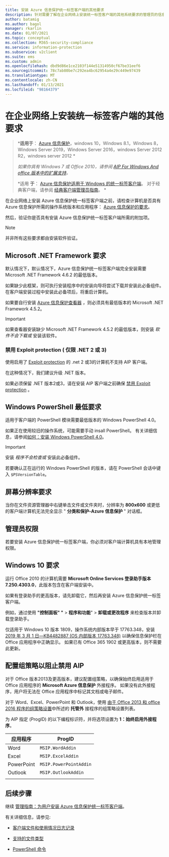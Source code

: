 ```yaml
---
title: 安装 Azure 信息保护统一标签客户端的其他要求
description: 针对需要了解在企业网络上安装统一标签客户端的其他系统要求的管理员的信息。
author: batamig
ms.author: bagol
manager: rkarlin
ms.date: 01/07/2021
ms.topic: conceptual
ms.collection: M365-security-compliance
ms.service: information-protection
ms.subservice: v2client
ms.suite: ems
ms.custom: admin
ms.openlocfilehash: dbd9d86e1ce2103f144e51314950cf67be31eef6
ms.sourcegitcommit: 78c7ab80be7c292ea4bc62954a4e29c449e97439
ms.translationtype: MT
ms.contentlocale: zh-CN
ms.lasthandoff: 01/13/2021
ms.locfileid: "98164379"
---
```

# <a name="additional-requirements-for-installing-the-unified-labeling-client-on-enterprise-networks"></a>在企业网络上安装统一标签客户端的其他要求

>***适用于**： [Azure 信息保护](https://azure.microsoft.com/pricing/details/information-protection)，windows 10，Windows 8.1，Windows 8，Windows Server 2019，Windows Server 2016，windows Server 2012 R2，windows server 2012 *
>
>*如果你具有 Windows 7 或 Office 2010，请参阅 [AIP For Windows And office 版本中的扩展支持](../known-issues.md#aip-for-windows-and-office-versions-in-extended-support)。*
>
>*适用 **于**： [Azure 信息保护适用于 Windows 的统一标签客户端](../faqs.md#whats-the-difference-between-the-azure-information-protection-classic-and-unified-labeling-clients)。 对于经典客户端，请参阅 [经典客户端管理员指南](client-admin-guide-install.md)。 *

在企业网络上安装 Azure 信息保护统一标签客户端之前，请检查计算机是否具有 Azure 信息保护所需的操作系统版本和应用程序： [Azure 信息保护的要求](../requirements.md)。 

然后，验证你是否具有安装 Azure 信息保护统一标签客户端所需的附加项。

> [!NOTE]
> 并非所有这些要求都由安装软件验证。
>

## <a name="microsoft-net-framework-requirements"></a>Microsoft .NET Framework 要求

默认情况下，默认情况下，Azure 信息保护统一标签客户端完全安装需要 Microsoft .NET Framework 4.6.2 的最低版本。 

如果缺少此框架，则可执行安装程序中的安装向导将尝试下载并安装此必备组件。 在客户端安装过程中安装此必备项后，将重启计算机。  

如果要自行安装 [Azure 信息保护查看器](clientv2-view-use-files.md) ，则必须具有最低版本的 Microsoft .NET Framework 4.5.2。 

> [!IMPORTANT]
> 如果查看器安装缺少 Microsoft .NET Framework 4.5.2 的最低版本，则安装 *软件不会下载或* 安装该软件。
> 

### <a name="disable-exploit-protection-net-2-or-3-only"></a>禁用 Exploit protection ( 仅限 .NET 2 或 3) 

使用启用了 [Exploit protection](/windows/security/threat-protection/microsoft-defender-atp/enable-exploit-protection) 的 .net 2 或3的计算机不支持 AIP 客户端。 

在这种情况下，我们建议升级 .NET 版本。 

如果必须保留 .NET 版本2或3，请在安装 AIP 客户端之前确保 [禁用 Exploit protection](../known-issues.md#known-issues-for-aip-and-exploit-protection) 。

## <a name="windows-powershell-minimum-requirements"></a>Windows PowerShell 最低要求

适用于客户端的 PowerShell 模块需要最低版本的 Windows PowerShell 4.0。

如果正在使用较旧的操作系统，可能需要手动 insall PowerShell。 有关详细信息，请参阅[如何：安装 Windows PowerShell 4.0](https://social.technet.microsoft.com/wiki/contents/articles/21016.how-to-install-windows-powershell-4-0.aspx)。 

> [!IMPORTANT]
> 安装 *程序不会检查或* 安装此必备组件。 
>
> 若要确认正在运行的 Windows PowerShell 的版本，请在 PowerShell 会话中键入 `$PSVersionTable`。  
> 


## <a name="screen-resolution-requirements"></a>屏幕分辨率要求

当你在文件资源管理器中右键单击文件或文件夹时，分辨率为 **800x600** 或更低的客户端计算机无法完全显示 " **分类和保护-Azure 信息保护** " 对话框。   

## <a name="admin-permissions"></a>管理员权限

若要安装 Azure 信息保护统一标签客户端，你必须对客户端计算机具有本地管理权限。
        
## <a name="windows-10-requirements"></a>Windows 10 要求

运行 Office 2010 的计算机需要 **Microsoft Online Services 登录助手版本 7.250.4303.0**，此版本包含在客户端安装中。 

如果有登录助手的更高版本，请先卸载它，然后再安装 Azure 信息保护统一标签客户端。 

例如，通过使用 **"控制面板" "**  >  **程序和功能**"  >  **卸载或更改程序** 来检查版本并卸载登录助手。 

仅适用于 Windows 10 版本 1809，操作系统内部版本早于 17763.348，安装 [2019 年 3 月 1 日—KB4482887 (OS 内部版本 17763.348)](https://support.microsoft.com/help/4482887/windows-10-update-kb4482887) 以确保信息保护栏在 Office 应用程序中正确显示。 如果已有 Office 365 1902 或更高版本，则不需要此更新。    

## <a name="configure-your-group-policy-to-prevent-disabling-aip"></a>配置组策略以阻止禁用 AIP

对于 Office 版本2013及更高版本，建议配置组策略，以确保始终启用适用于 Office 应用程序的 **Microsoft Azure 信息保护** 外接程序。  如果没有此外接程序，用户将无法在 Office 应用程序中标记其文档或电子邮件。   

对于 Word、Excel、PowerPoint 和 Outlook，使用 [由于 Office 2013 和 office 2016 程序的组策略设置](https://support.microsoft.com/help/2733070/no-add-ins-loaded-due-to-group-policy-settings-for-office-2013-and-off)中所述的 **托管外** 接程序的组策略设置列表。 

为 AIP 指定 (ProgID) 的以下编程标识符，并将选项设置为 **1：始终启用外接程序**。

|应用程序  |ProgID  |
|---------|---------|
|Word     |     `MSIP.WordAddin`    |
|Excel     |  `MSIP.ExcelAddin`       |
|PowerPoint     |   `MSIP.PowerPointAddin`      |
|Outlook | `MSIP.OutlookAddin` |
| | | 

## <a name="next-steps"></a>后续步骤

继续  [管理指南：为用户安装 Azure 信息保护统一标签客户端](clientv2-admin-guide-install.md)。

有关详细信息，请参见:

- [客户端文件和使用情况日志记录](clientv2-admin-guide-files-and-logging.md)

- [支持的文件类型](clientv2-admin-guide-file-types.md)

- [PowerShell 命令](clientv2-admin-guide-powershell.md)
